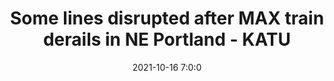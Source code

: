 ---
"title": "Some lines disrupted after MAX train derails in NE Portland - KATU"
"date": "2021-10-16 7:0:0"
"feed_name": "GOOGLENEWSCONSTRUCTION"
"feed_website": "https://news.google.com/search?q=construction%2Bincident&hl=en-US&gl=US&ceid=US:en"
"feed_rss": "https://news.google.com/rss/search?q=construction%2Bincident&hl=en-US&gl=US&ceid=US:en"
"link": "https://katu.com/news/local/some-lines-disrupted-after-max-train-derails-in-ne-portland"
"source": "{'href': 'https://katu.com', 'title': 'KATU'}"
"file": "_posts/2021-1-1-db019c32cb429ce21cccb880a8cc5f1b9373360e.md"
"accident": "0"
"drilling": "0"
"dead": "0"
"injured": "0"
"arrested": "0"
"place": "unknown place"
"where": "unknown site"
"causes": "unknown"
"place_uri": "unknown place"
---